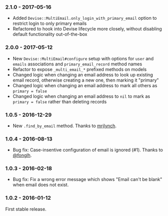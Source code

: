 ### 2.1.0 - 2017-05-16

* Added `Devise::MultiEmail.only_login_with_primary_email` option to restrict login to only primary emails
* Refactored to hook into Devise lifecycle more closely, without disabling default functionality out-of-the-box

### 2.0.0 - 2017-05-12

* New `Devise::MultiEmail#configure` setup with options for `user` and `emails` associations and `primary_email_record` method names
* Refactor to expose `_multi_email_*` prefixed methods on models
* Changed logic when changing an email address to look up existing email record, otherwise creating a new one, then marking it "primary"
* Changed logic when changing an email address to mark all others as `primary = false`
* Changed logic when changing an email address to `nil` to mark as `primary = false` rather than deleting records

### 1.0.5 - 2016-12-29

* New `.find_by_email` method. Thanks to [mrjlynch](https://github.com/mrjlynch).

### 1.0.4 - 2016-08-13

* Bug fix: Case-insentive configuration of email is ignored (#1). Thanks to [@fonglh](https://github.com/fonglh).

### 1.0.3 - 2016-02-18

* Bug fix: Fix a wrong error message which shows "Email can't be blank" when email does not exist.

### 1.0.2 - 2016-01-12

First stable release.
